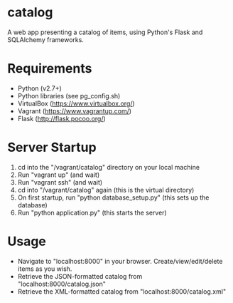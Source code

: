 # catalog
A web app presenting a catalog of items, using Python's Flask and SQLAlchemy frameworks.

# Requirements
* Python (v2.7+)
* Python libraries (see pg_config.sh)
* VirtualBox (https://www.virtualbox.org/)
* Vagrant (https://www.vagrantup.com/)
* Flask (http://flask.pocoo.org/)

# Server Startup
1. cd into the "/vagrant/catalog" directory on your local machine
2. Run "vagrant up" (and wait)
3. Run "vagrant ssh" (and wait)
4. cd into "/vagrant/catalog" again (this is the virtual directory)
5. On first startup, run "python database_setup.py" (this sets up the database)
6. Run "python application.py" (this starts the server)

# Usage
* Navigate to "localhost:8000" in your browser. Create/view/edit/delete items as you wish.
* Retrieve the JSON-formatted catalog from "localhost:8000/catalog.json"
* Retrieve the XML-formatted catalog from "localhost:8000/catalog.xml"
